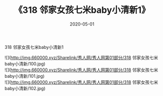 ﻿---
layout: post
title:  《318 邻家女孩七米baby小清新1》
date:   2020-05-01
img: http://img.660000.xyz/Sharelink/秀人网/秀人网第01部分/318 邻家女孩七米baby小清新1/000.jpg
categories: [美女, 清纯, 唯美]
---

318 邻家女孩七米baby小清新1

  ![](http://img.660000.xyz/Sharelink/秀人网/秀人网第01部分/318 邻家女孩七米baby小清新/100.jpg) <br> ![](http://img.660000.xyz/Sharelink/秀人网/秀人网第01部分/318 邻家女孩七米baby小清新/101.jpg) <br> ![](http://img.660000.xyz/Sharelink/秀人网/秀人网第01部分/318 邻家女孩七米baby小清新/102.jpg) <br>